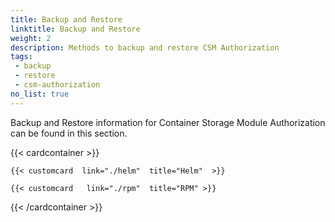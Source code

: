 ```yaml
---
title: Backup and Restore
linktitle: Backup and Restore
weight: 2
description: Methods to backup and restore CSM Authorization
tags: 
 - backup
 - restore
 - csm-authorization  
no_list: true
---
```


Backup and Restore information for Container Storage Module Authorization can be found in this section. 


{{< cardcontainer >}} 

    {{< customcard  link="./helm"  title="Helm"  >}}

    {{< customcard   link="./rpm"  title="RPM" >}} 

{{< /cardcontainer >}}
